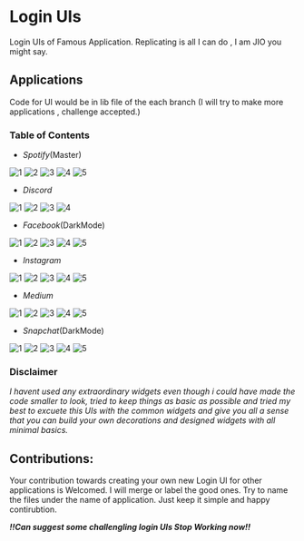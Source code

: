 # Login UIs

Login UIs of Famous Application.
Replicating is all I can do , I am JIO you might say.

## Applications

Code for UI would be in lib file of the each branch (I will try to make more applications , challenge accepted.)

### Table of Contents
- _Spotify_(Master)


![1](https://user-images.githubusercontent.com/45462725/88136385-bebaba80-cc06-11ea-9bc6-97d885ee0692.png) ![2](https://user-images.githubusercontent.com/45462725/88136474-f164b300-cc06-11ea-9281-d7888da54dd5.png) ![3](https://user-images.githubusercontent.com/45462725/88136587-2cff7d00-cc07-11ea-8ca6-120369a13823.png) ![4](https://user-images.githubusercontent.com/45462725/88136591-312b9a80-cc07-11ea-8b4d-ded0a78831c8.png) ![5](https://user-images.githubusercontent.com/45462725/88136593-312b9a80-cc07-11ea-96a2-2c23e46c46d1.png)

- _Discord_


![1](https://user-images.githubusercontent.com/45462725/90317001-ef5eed00-df43-11ea-9a1d-e20012af56dc.png)  ![2](https://user-images.githubusercontent.com/45462725/90317002-f128b080-df43-11ea-8643-2ebccba0692b.png)  ![3](https://user-images.githubusercontent.com/45462725/90317003-f259dd80-df43-11ea-9147-d0eca040693f.png)  ![4](https://user-images.githubusercontent.com/45462725/90317006-f554ce00-df43-11ea-9bcf-7e7b04da0e3d.png)

- _Facebook_(DarkMode)

![1](https://user-images.githubusercontent.com/45462725/89521302-e14ef500-d7fc-11ea-9ec4-08a6afb6e75c.png)  ![2](https://user-images.githubusercontent.com/45462725/89521309-e318b880-d7fc-11ea-9c18-8be22c384e02.png)  ![3](https://user-images.githubusercontent.com/45462725/89521317-e6ac3f80-d7fc-11ea-8bcd-fa0e8eb5575f.png)  ![4](https://user-images.githubusercontent.com/45462725/89521320-e8760300-d7fc-11ea-9ea9-e96710f4a5a6.png)  ![5](https://user-images.githubusercontent.com/45462725/89521333-eca22080-d7fc-11ea-96fe-63e4b6a10c38.png)

- _Instagram_

![1](https://user-images.githubusercontent.com/45462725/88274112-d7a39880-ccf8-11ea-903d-4813b2785678.png)  ![2](https://user-images.githubusercontent.com/45462725/88274116-d8d4c580-ccf8-11ea-8e84-bde634ce33db.png)  ![3](https://user-images.githubusercontent.com/45462725/88274117-d8d4c580-ccf8-11ea-9218-2adfe39107dd.png)  ![4](https://user-images.githubusercontent.com/45462725/88274118-d96d5c00-ccf8-11ea-8499-b2ff84d94145.png)  ![5](https://user-images.githubusercontent.com/45462725/88274278-11749f00-ccf9-11ea-8243-30d69daf8218.png)

- _Medium_

![1](https://user-images.githubusercontent.com/45462725/90415656-08e07000-e0cf-11ea-89e6-c5e895d5d49d.png)  ![2](https://user-images.githubusercontent.com/45462725/90415653-0847d980-e0cf-11ea-85f6-8a78677ca639.png)  ![3](https://user-images.githubusercontent.com/45462725/90415648-067e1600-e0cf-11ea-9142-c1dd4b61cc9a.png)  ![4](https://user-images.githubusercontent.com/45462725/90415662-09790680-e0cf-11ea-8160-557071435b51.png)  ![5](https://user-images.githubusercontent.com/45462725/90415659-09790680-e0cf-11ea-8fb3-9b7517c1f3e8.png)


- _Snapchat_(DarkMode)

![1](https://user-images.githubusercontent.com/45462725/88624065-f96b9980-d0c3-11ea-8207-b98795e0a126.png) ![2](https://user-images.githubusercontent.com/45462725/88624272-4b142400-d0c4-11ea-83d5-b6f3d7d723a7.png) ![3](https://user-images.githubusercontent.com/45462725/88624907-6cc1db00-d0c5-11ea-8026-ca65d5e7d664.png) ![4](https://user-images.githubusercontent.com/45462725/88624103-06888880-d0c4-11ea-932a-5972cac639a2.png)  ![5](https://user-images.githubusercontent.com/45462725/88624097-05575b80-d0c4-11ea-9692-d8f5c117e94b.png)


### Disclaimer
_I havent used any extraordinary widgets even though i could have made the code smaller to look, tried to keep things as basic as possible and tried my best to excuete this UIs with the common widgets and give you all a sense that you can build your own decorations and designed widgets with all minimal basics._

## Contributions:
Your contribution towards creating your own new Login UI for other applications is Welcomed. I will merge or label the good ones.
Try to name the files under the name of application. Just keep it simple and happy contirubtion.

_**!!Can suggest some challengling login UIs Stop Working now!!**_

